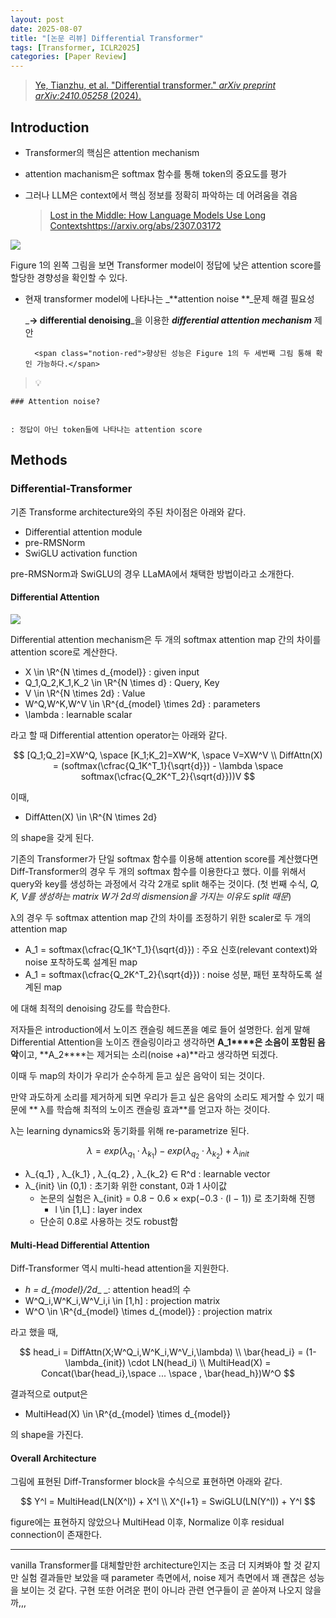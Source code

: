```yaml
---
layout: post
date: 2025-08-07
title: "[논문 리뷰] Differential Transformer"
tags: [Transformer, ICLR2025]
categories: [Paper Review]
---
```


> [Ye, Tianzhu, et al. "Differential transformer." ](https://arxiv.org/abs/2410.05258)[_arXiv preprint arXiv:2410.05258_](https://arxiv.org/abs/2410.05258)[ (2024).](https://arxiv.org/abs/2410.05258)



## Introduction

- Transformer의 핵심은 attention mechanism
- attention machanism은 softmax 함수를 통해 token의 중요도를 평가
- 그러나 LLM은 context에서 핵심 정보를 정확히 파악하는 데 어려움을 겪음

	> [Lost in the Middle: How Language Models Use Long Contextshttps://arxiv.org/abs/2307.03172](https://arxiv.org/abs/2307.03172)


![](https://prod-files-secure.s3.us-west-2.amazonaws.com/542b861c-36a8-4051-84e5-8804b6728dba/9083ea56-691a-4752-ae26-47f403431ac8/image.png?X-Amz-Algorithm=AWS4-HMAC-SHA256&X-Amz-Content-Sha256=UNSIGNED-PAYLOAD&X-Amz-Credential=ASIAZI2LB4666SIJJHE7%2F20251011%2Fus-west-2%2Fs3%2Faws4_request&X-Amz-Date=20251011T230104Z&X-Amz-Expires=3600&X-Amz-Security-Token=IQoJb3JpZ2luX2VjEHYaCXVzLXdlc3QtMiJIMEYCIQDWirmnvV3h3jdBXKti6st8hd16WKyU9252vy1QXgtBMAIhAMYN1WPSdcF7SOnMwJWpeiVjGmA5LSoe0bYeU2ji6Oi2Kv8DCB8QABoMNjM3NDIzMTgzODA1IgwJB9hgLYvRE4y53sUq3AOqeJSH77ludYLR5%2F%2BDr7ncP0UhVLNgHDgi10Y47eabE%2BhMZdRbC4OZDOncOxJhMVDFJJDY6veAsNZT94YTkmnpxj9HzTLlboTUAFiSRpwvaONkg9cZ09HB5%2FY0kn7W7uDyfHOzDFZ1VcVATE58BZlOAlaGGq3pH4EmwRj4AfoWeGj46j%2BSiulG7xik4ecHswDoTkJq3VfizyUg5omh6hysIaHn0G%2FMst3zEZSoTb3UIcistOsZREiQzNcHpqdT6%2Fky3g%2BGgcpybgXlUEMwo%2Bi1bRpDmB8VXsk13XZCfdQd1uO8NRvVSg9DlfpilVzL2N7Gaxay5GozgfjREr%2BPMXLXcBYtdv437rOk06IkJH1ZSzjVl3TpJpW109ZnjRx3Ba4z5MrvE%2BTdtcRg2618AnsGPJugrr3uN6IbYR3bq2UKrT7t379wUDnaGCA4gIvZ3JZhQKp9BTc9kXaIfFi2qKt4Mwh1P5Fbv1kiyBtt8pcSG4ClyrrZb4B2lutxxXbkZk2izFWVc8dXy3fYCI%2F7O9hAFs5vIhtP3bDxvDzSjtfNhGKRAKSl8WVEaOdqr%2F%2B27emzUKr7DA%2BYIWNF7IpvU4B5tDQUyC4t1UPCsImm%2FsWpbgzTIBdQplXk0JL0%2FzD7pqvHBjqkAW%2Fkg1lVmAoYURVTy1Jaz2ewYKx2svA%2BeSDF1%2FMgciZo2rY4YmY2d%2FeiU5YhTa1GEU4gAnV2Va0xem8P72ikbnBnAyPVn3Eu6NX1TbaLvNG13CdfHj9av0zNwBtEhyyd3TpMxzvQp1XKQ%2Bgl%2FxSytaQecGayu11cJIwiYlSyJEhZGOl7xfEQkci01C5H2fUqwJ6WDYUjGJnajwUCJXhJIC8YsYUz&X-Amz-Signature=f6522a61fb988f92be90608e76f1b3b251403a9d1899dcf819a2e898ebbd4fe0&X-Amz-SignedHeaders=host&x-amz-checksum-mode=ENABLED&x-id=GetObject)


Figure 1의 왼쪽 그림을 보면 Transformer model이 정답에 낮은 attention score를 할당한 경향성을 확인할 수 있다.

- 현재 transformer model에 나타나는 _**attention noise **_문제 해결 필요성

	_**→ differential denoising**_을 이용한 _**differential attention mechanism**_ 제안


		<span class="notion-red">향상된 성능은 Figure 1의 두 세번째 그림 통해 확인 가능하다.</span>


> 💡 


	### Attention noise?


	: 정답이 아닌 token들에 나타나는 attention score



## Methods



### Differential-Transformer


기존 Transforme architecture와의 주된 차이점은 아래와 같다.

- Differential attention module
- pre-RMSNorm
- SwiGLU activation function

pre-RMSNorm과 SwiGLU의 경우 LLaMA에서 채택한 방법이라고 소개한다.



#### Differential Attention


![](https://prod-files-secure.s3.us-west-2.amazonaws.com/542b861c-36a8-4051-84e5-8804b6728dba/116d70b2-1963-4810-9167-f4c7d8a06e8f/image.png?X-Amz-Algorithm=AWS4-HMAC-SHA256&X-Amz-Content-Sha256=UNSIGNED-PAYLOAD&X-Amz-Credential=ASIAZI2LB4666SIJJHE7%2F20251011%2Fus-west-2%2Fs3%2Faws4_request&X-Amz-Date=20251011T230104Z&X-Amz-Expires=3600&X-Amz-Security-Token=IQoJb3JpZ2luX2VjEHYaCXVzLXdlc3QtMiJIMEYCIQDWirmnvV3h3jdBXKti6st8hd16WKyU9252vy1QXgtBMAIhAMYN1WPSdcF7SOnMwJWpeiVjGmA5LSoe0bYeU2ji6Oi2Kv8DCB8QABoMNjM3NDIzMTgzODA1IgwJB9hgLYvRE4y53sUq3AOqeJSH77ludYLR5%2F%2BDr7ncP0UhVLNgHDgi10Y47eabE%2BhMZdRbC4OZDOncOxJhMVDFJJDY6veAsNZT94YTkmnpxj9HzTLlboTUAFiSRpwvaONkg9cZ09HB5%2FY0kn7W7uDyfHOzDFZ1VcVATE58BZlOAlaGGq3pH4EmwRj4AfoWeGj46j%2BSiulG7xik4ecHswDoTkJq3VfizyUg5omh6hysIaHn0G%2FMst3zEZSoTb3UIcistOsZREiQzNcHpqdT6%2Fky3g%2BGgcpybgXlUEMwo%2Bi1bRpDmB8VXsk13XZCfdQd1uO8NRvVSg9DlfpilVzL2N7Gaxay5GozgfjREr%2BPMXLXcBYtdv437rOk06IkJH1ZSzjVl3TpJpW109ZnjRx3Ba4z5MrvE%2BTdtcRg2618AnsGPJugrr3uN6IbYR3bq2UKrT7t379wUDnaGCA4gIvZ3JZhQKp9BTc9kXaIfFi2qKt4Mwh1P5Fbv1kiyBtt8pcSG4ClyrrZb4B2lutxxXbkZk2izFWVc8dXy3fYCI%2F7O9hAFs5vIhtP3bDxvDzSjtfNhGKRAKSl8WVEaOdqr%2F%2B27emzUKr7DA%2BYIWNF7IpvU4B5tDQUyC4t1UPCsImm%2FsWpbgzTIBdQplXk0JL0%2FzD7pqvHBjqkAW%2Fkg1lVmAoYURVTy1Jaz2ewYKx2svA%2BeSDF1%2FMgciZo2rY4YmY2d%2FeiU5YhTa1GEU4gAnV2Va0xem8P72ikbnBnAyPVn3Eu6NX1TbaLvNG13CdfHj9av0zNwBtEhyyd3TpMxzvQp1XKQ%2Bgl%2FxSytaQecGayu11cJIwiYlSyJEhZGOl7xfEQkci01C5H2fUqwJ6WDYUjGJnajwUCJXhJIC8YsYUz&X-Amz-Signature=8d5e6763e06de513a9ef539b3c7551465ebfed52571b91fc4f40d24b9071e2fc&X-Amz-SignedHeaders=host&x-amz-checksum-mode=ENABLED&x-id=GetObject)


Differential attention mechanism은 두 개의 softmax attention map 간의 차이를 attention score로 계산한다.

- X \in \R^{N \times d\_{model}} : given input
- Q\_1,Q\_2,K\_1,K\_2 \in \R^{N \times d} : Query, Key
- V \in \R^{N \times 2d} : Value
- W^Q,W^K,W^V \in \R^{d\_{model} \times 2d} : parameters
- \lambda : learnable scalar

라고 할 때 Differential attention operator는 아래와 같다.


$$
[Q_1;Q_2]=XW^Q, \space [K_1;K_2]=XW^K, \space V=XW^V \\
DiffAttn(X) = (softmax(\cfrac{Q_1K^T_1}{\sqrt{d}}) - \lambda \space softmax(\cfrac{Q_2K^T_2}{\sqrt{d}}))V
$$


이때,

- DiffAtten(X) \in \R^{N \times 2d}

의 shape을 갖게 된다.


기존의 Transformer가 단일 softmax 함수를 이용해 attention score를 계산했다면 Diff-Transformer의 경우 두 개의 softmax 함수를 이용한다고 했다. 이를 위해서 query와 key를 생성하는 과정에서 각각 2개로 split 해주는 것이다. <span class="notion-red">(첫 번째 수식, </span><span class="notion-red">_Q, K, V를 생성하는 matrix W가 2d의 dismension을 가지는 이유도 split 때문_</span><span class="notion-red">)</span>


 λ의 경우 두 softmax attention map 간의 차이를 조정하기 위한 scaler로 두 개의 attention map

- A\_1 = softmax(\cfrac{Q\_1K^T\_1}{\sqrt{d}}) : 주요 신호(relevant context)와 noise 포착하도록 설계된 map
- A\_1 = softmax(\cfrac{Q\_2K^T\_2}{\sqrt{d}}) : noise 성분, 패턴 포착하도록 설계된 map 

에 대해 최적의 denoising 강도를 학습한다.


저자들은 introduction에서 노이즈 캔슬링 헤드폰을 예로 들어 설명한다. 쉽게 말해 Differential Attention을 노이즈 캔슬링이라고 생각하면 **A\_1****은 소음이 포함된 음악**이고, **A\_2****는 제거되는 소리(noise +a)**라고 생각하면 되겠다. 


이때 두 map의 차이가 우리가 순수하게 듣고 싶은 음악이 되는 것이다. 


만약 과도하게 소리를 제거하게 되면 우리가 듣고 싶은 음악의 소리도 제거할 수 있기 때문에 ** λ를 학습해 최적의 노이즈 캔슬링 효과**를 얻고자 하는 것이다.


λ는 learning dynamics와 동기화를 위해 re-parametrize 된다.


$$
\lambda = exp(\lambda_{q_1} \cdot \lambda_{k_1}) - exp(\lambda_{q_2} \cdot \lambda_{k_2}) + \lambda_{init}
$$

- λ\_{q\_1} , λ\_{k\_1} , λ\_{q\_2} , λ\_{k\_2} ∈ R^d : learnable vector
- λ\_{init} \in (0,1) : 초기화 위한 constant, 0과 1 사이값
	- 논문의 실험은 λ\_{init} = 0.8 − 0.6 × exp(−0.3 · (l − 1)) 로 초기화해 진행
		- l \in [1,L] : layer index
	- 단순히 0.8로 사용하는 것도 robust함


#### **Multi-Head Differential Attention**


Diff-Transformer 역시 multi-head attention을 지원한다.

- _h = d\_{model}/2d__ _: attention head의 수
- W^Q\_i,W^K\_i,W^V\_i,i \in [1,h] : projection matrix
- W^O \in \R^{d\_{model} \times d\_{model}} : projection matrix

라고 했을 때,


$$
head_i = DiffAttn(X;W^Q_i,W^K_i,W^V_i,\lambda) \\
\bar{head_i} = (1-\lambda_{init}) \cdot LN(head_i) \\
MultiHead(X) = Concat(\bar{head_i},\space ... \space , \bar{head_h})W^O
$$


결과적으로 output은

- MultiHead(X) \in \R^{d\_{model} \times d\_{model}}

의 shape을 가진다.



#### Overall Architecture


그림에 표현된 Diff-Transformer block을 수식으로 표현하면 아래와 같다.


$$
Y^l = MultiHead(LN(X^l)) + X^l \\
X^{l+1} = SwiGLU(LN(Y^l)) + Y^l
$$


figure에는 표현하지 않았으나 MultiHead 이후, Normalize 이후 residual connection이 존재한다.


---


vanilla Transformer를 대체할만한 architecture인지는 조금 더 지켜봐야 할 것 같지만 실험 결과들만 보았을 때 parameter 측면에서, noise 제거 측면에서 꽤 괜찮은 성능을 보이는 것 같다. 구현 또한 어려운 편이 아니라 관련 연구들이 곧 쏟아져 나오지 않을까,,,

